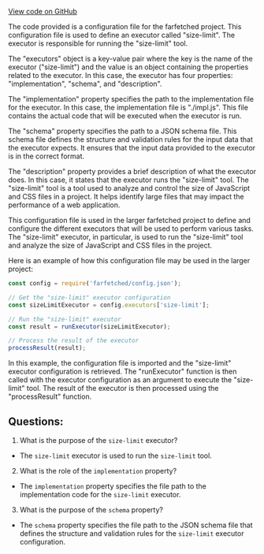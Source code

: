 [View code on GitHub](https://github.com/igorkamyshev/farfetched/tools/executors/size-limit/executor.json)

The code provided is a configuration file for the farfetched project. This configuration file is used to define an executor called "size-limit". The executor is responsible for running the "size-limit" tool.

The "executors" object is a key-value pair where the key is the name of the executor ("size-limit") and the value is an object containing the properties related to the executor. In this case, the executor has four properties: "implementation", "schema", and "description".

The "implementation" property specifies the path to the implementation file for the executor. In this case, the implementation file is "./impl.js". This file contains the actual code that will be executed when the executor is run.

The "schema" property specifies the path to a JSON schema file. This schema file defines the structure and validation rules for the input data that the executor expects. It ensures that the input data provided to the executor is in the correct format.

The "description" property provides a brief description of what the executor does. In this case, it states that the executor runs the "size-limit" tool. The "size-limit" tool is a tool used to analyze and control the size of JavaScript and CSS files in a project. It helps identify large files that may impact the performance of a web application.

This configuration file is used in the larger farfetched project to define and configure the different executors that will be used to perform various tasks. The "size-limit" executor, in particular, is used to run the "size-limit" tool and analyze the size of JavaScript and CSS files in the project.

Here is an example of how this configuration file may be used in the larger project:

```javascript
const config = require('farfetched/config.json');

// Get the "size-limit" executor configuration
const sizeLimitExecutor = config.executors['size-limit'];

// Run the "size-limit" executor
const result = runExecutor(sizeLimitExecutor);

// Process the result of the executor
processResult(result);
```

In this example, the configuration file is imported and the "size-limit" executor configuration is retrieved. The "runExecutor" function is then called with the executor configuration as an argument to execute the "size-limit" tool. The result of the executor is then processed using the "processResult" function.
## Questions: 
 1. What is the purpose of the `size-limit` executor?
- The `size-limit` executor is used to run the `size-limit` tool.

2. What is the role of the `implementation` property?
- The `implementation` property specifies the file path to the implementation code for the `size-limit` executor.

3. What is the purpose of the `schema` property?
- The `schema` property specifies the file path to the JSON schema file that defines the structure and validation rules for the `size-limit` executor configuration.